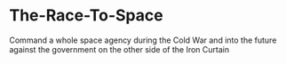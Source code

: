 # The-Race-To-Space
Command a whole space agency during the Cold War and into the future against the government on the other side of the Iron Curtain
